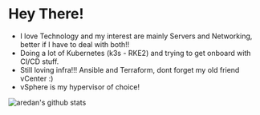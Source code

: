 # Hey There!

- I love Technology and my interest are mainly Servers and Networking, better if I have to deal with both!!
- Doing a lot of Kubernetes (k3s - RKE2) and trying to get onboard with CI/CD stuff.
- Still loving infra!!! Ansible and Terraform, dont forget my old friend vCenter :)
- vSphere is my hypervisor of choice!

![aredan's github stats](https://github-readme-stats.vercel.app/api?username=aredan&theme=react&show_icons=true)
